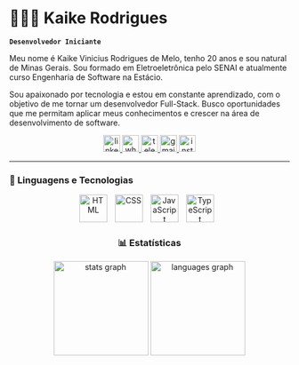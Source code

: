 # 👩🏻‍💻 Kaike Rodrigues

**`Desenvolvedor Iniciante`**

Meu nome é Kaike Vinicius Rodrigues de Melo, tenho 20 anos e sou natural de Minas Gerais. Sou formado em Eletroeletrônica pelo SENAI e atualmente curso Engenharia de Software na Estácio.

Sou apaixonado por tecnologia e estou em constante aprendizado, com o objetivo de me tornar um desenvolvedor Full-Stack. Busco oportunidades que me permitam aplicar meus conhecimentos e crescer na área de desenvolvimento de software.

<div align="center">
  <a href="https://www.linkedin.com/in/kaike-rodrigues-0b8561358/" target="_blank">
    <img src="https://img.shields.io/static/v1?message=LinkedIn&logo=linkedin&label=&color=0077B5&logoColor=white&labelColor=&style=for-the-badge" height="30" alt="linkedin logo"/>
  </a>
  <a href="https://wa.me/55988383004" target="_blank">
    <img src="https://img.shields.io/static/v1?message=Whatsapp&logo=whatsapp&label=&color=25D366&logoColor=white&labelColor=&style=for-the-badge" height="30" alt="whatsapp logo"/>
  </a>
  <a href="https://t.me/kaikevinicius" target="_blank">
    <img src="https://img.shields.io/static/v1?message=Telegram&logo=telegram&label=&color=2CA5E0&logoColor=white&labelColor=&style=for-the-badge" height="30" alt="telegram logo"/>
  </a>
  <a href="mailto:kaikevinicius789@gmail.com" target="_blank">
    <img src="https://img.shields.io/static/v1?message=Gmail&logo=gmail&label=&color=D14836&logoColor=white&labelColor=&style=for-the-badge" height="30" alt="gmail logo"/>
  </a>
  <a href="https://instagram.com/kaike.vinicius.r" target="_blank">
    <img src="https://img.shields.io/static/v1?message=Instagram&logo=instagram&label=&color=E4405F&logoColor=white&labelColor=&style=for-the-badge" height="30" alt="instagram logo"/>
  </a>
</div>

---

### 🤖 Linguagens e Tecnologias


<div align="center">
  <img 
      alt="HTML"
      title="HTML5" 
      width="50px" 
      style="padding-right: 10px;" 
      src="https://cdn.jsdelivr.net/gh/devicons/devicon@latest/icons/html5/html5-original.svg" 
  />
  <img 
      alt="CSS" 
      title="CSS3"
      width="50px" 
      style="padding-right: 10px;" 
      src="https://cdn.jsdelivr.net/gh/devicons/devicon@latest/icons/css3/css3-original.svg" 
  />
  <img 
      alt="JavaScript" 
      title="JavaScript"
      width="50px" 
      style="padding-right: 10px;" 
      src="https://cdn.jsdelivr.net/gh/devicons/devicon@latest/icons/javascript/javascript-original.svg" 
  />
  <img 
      alt="TypeScript"
      title="TypeScript" 
      width="50px" 
      style="padding-right: 10px;" 
      src="https://cdn.jsdelivr.net/gh/devicons/devicon@latest/icons/typescript/typescript-original.svg" 
  />

### 📊 Estatísticas


<div align="center">
  <img src="https://github-readme-stats.vercel.app/api?username=kaikerod&hide_title=false&hide_rank=false&show_icons=true&include_all_commits=true&count_private=true&disable_animations=false&theme=github_dark&locale=en&hide_border=true&order=1" height="170" alt="stats graph"  />
  <img src="https://github-readme-stats.vercel.app/api/top-langs?username=kaikerod&locale=en&hide_title=false&layout=compact&card_width=320&langs_count=5&theme=github_dark&hide_border=true&order=2" height="170" alt="languages graph"  />
</div>
